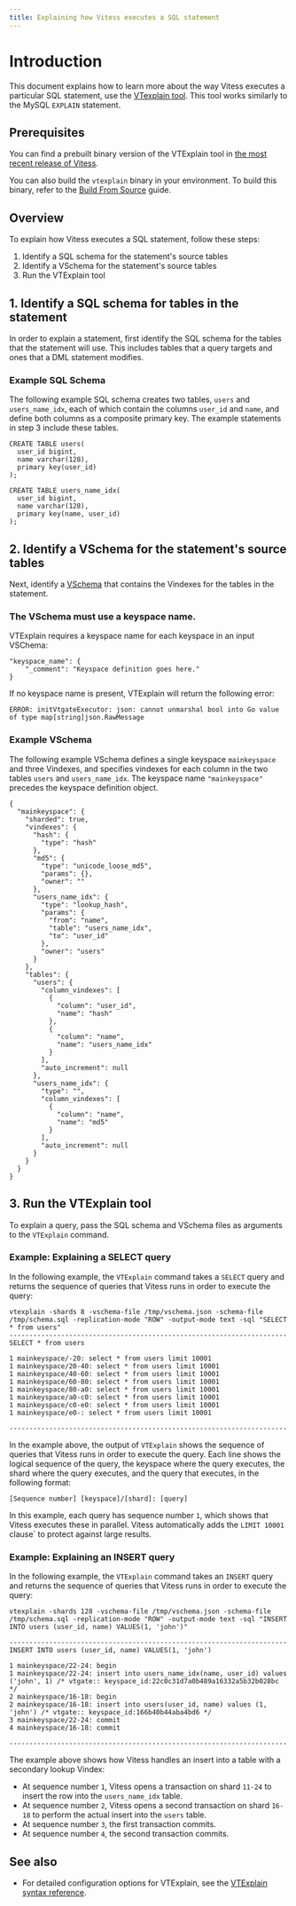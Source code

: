 ```yaml
---
title: Explaining how Vitess executes a SQL statement
---
```


# Introduction 

This document explains how to learn more about the way Vitess executes a particular SQL statement, use the [VTexplain tool](../reference/vtexplain). This tool works similarly to the MySQL `EXPLAIN` statement.

## Prerequisites

You can find a prebuilt binary version of the VTExplain tool in [the most recent release of Vitess](https://github.com/vitessio/vitess/releases/).

You can also build the `vtexplain` binary in your environment. To build this binary, refer to the [Build From Source](../../contributing/build-from-source) guide.

## Overview

To explain how Vitess executes a SQL statement, follow these steps:

1. Identify a SQL schema for the statement's source tables
1. Identify a VSchema for the statement's source tables 
1. Run the VTExplain tool

## 1. Identify a SQL schema for tables in the statement

In order to explain a statement, first identify the SQL schema for the tables that the statement will use. This includes tables that a query targets and ones that a DML statement modifies.

### Example SQL Schema

The following example SQL schema creates two tables, `users` and `users_name_idx`, each of which contain the columns `user_id` and `name`, and define both columns as a composite primary key. The example statements in step 3 include these tables.

```
CREATE TABLE users(
  user_id bigint,
  name varchar(128),
  primary key(user_id)
);

CREATE TABLE users_name_idx(
  user_id bigint,
  name varchar(128),
  primary key(name, user_id)
);
```

## 2. Identify a VSchema for the statement's source tables

Next, identify a [VSchema](../concepts/vschema) that contains the Vindexes for the tables in the statement.

### The VSchema must use a keyspace name.

VTExplain requires a keyspace name for each keyspace in an input VSChema:

```
"keyspace_name": {
    "_comment": "Keyspace definition goes here."
}
```

If no keyspace name is present, VTExplain will return the following error:

```
ERROR: initVtgateExecutor: json: cannot unmarshal bool into Go value of type map[string]json.RawMessage
```

### Example VSchema

The following example VSchema defines a single keyspace `mainkeyspace` and three Vindexes, and specifies vindexes for each column in the two tables `users` and `users_name_idx`. The keyspace name `"mainkeyspace"` precedes the keyspace definition object.

```
{
  "mainkeyspace": {
    "sharded": true,
    "vindexes": {
      "hash": {
        "type": "hash"
      },
      "md5": {
        "type": "unicode_loose_md5",
        "params": {},
        "owner": ""
      },
      "users_name_idx": {
        "type": "lookup_hash",
        "params": {
          "from": "name",
          "table": "users_name_idx",
          "to": "user_id"
        },
        "owner": "users"
      }
    },
    "tables": {
      "users": {
        "column_vindexes": [
          {
            "column": "user_id",
            "name": "hash"
          },
          {
            "column": "name",
            "name": "users_name_idx"
          }
        ],
        "auto_increment": null
      },
      "users_name_idx": {
        "type": "",
        "column_vindexes": [
          {
            "column": "name",
            "name": "md5"
          }
        ],
        "auto_increment": null
      }
    }
  }
}
```

## 3. Run the VTExplain tool

To explain a query, pass the SQL schema and VSchema files as arguments to the `VTExplain` command.

### Example: Explaining a SELECT query

In the following example, the `VTExplain` command takes a `SELECT` query and returns the sequence of queries that Vitess runs in order to execute the query:

```
vtexplain -shards 8 -vschema-file /tmp/vschema.json -schema-file /tmp/schema.sql -replication-mode "ROW" -output-mode text -sql "SELECT * from users"
----------------------------------------------------------------------
SELECT * from users

1 mainkeyspace/-20: select * from users limit 10001
1 mainkeyspace/20-40: select * from users limit 10001
1 mainkeyspace/40-60: select * from users limit 10001
1 mainkeyspace/60-80: select * from users limit 10001
1 mainkeyspace/80-a0: select * from users limit 10001
1 mainkeyspace/a0-c0: select * from users limit 10001
1 mainkeyspace/c0-e0: select * from users limit 10001
1 mainkeyspace/e0-: select * from users limit 10001

----------------------------------------------------------------------
```

In the example above, the output of `VTExplain` shows the sequence of queries that Vitess runs in order to execute the query. Each line shows the logical sequence of the query, the keyspace where the query executes, the shard where the query executes, and the query that executes, in the following format:

```
[Sequence number] [keyspace]/[shard]: [query]
```

In this example, each query has sequence number `1`, which shows that Vitess executes these in parallel. Vitess automatically adds the `LIMIT 10001` clause` to protect against large results.

### Example: Explaining an INSERT query

In the following example, the `VTExplain` command takes an `INSERT` query and returns the sequence of queries that Vitess runs in order to execute the query:

```
vtexplain -shards 128 -vschema-file /tmp/vschema.json -schema-file /tmp/schema.sql -replication-mode "ROW" -output-mode text -sql "INSERT INTO users (user_id, name) VALUES(1, 'john')"

----------------------------------------------------------------------
INSERT INTO users (user_id, name) VALUES(1, 'john')

1 mainkeyspace/22-24: begin
1 mainkeyspace/22-24: insert into users_name_idx(name, user_id) values ('john', 1) /* vtgate:: keyspace_id:22c0c31d7a0b489a16332a5b32b028bc */
2 mainkeyspace/16-18: begin
2 mainkeyspace/16-18: insert into users(user_id, name) values (1, 'john') /* vtgate:: keyspace_id:166b40b44aba4bd6 */
3 mainkeyspace/22-24: commit
4 mainkeyspace/16-18: commit

----------------------------------------------------------------------
```

The example above shows how Vitess handles an insert into a table with a secondary lookup Vindex:

+ At sequence number `1`, Vitess opens a transaction on shard `11-24` to insert the row into the `users_name_idx` table.
+ At sequence number `2`, Vitess opens a second transaction on shard `16-18` to perform the actual insert into the `users` table.
+ At sequence number `3`, the first transaction commits.
+ At sequence number `4`, the second transaction commits.

## See also

+ For detailed configuration options for VTExplain, see the [VTExplain syntax reference](../reference/vtexplain).

